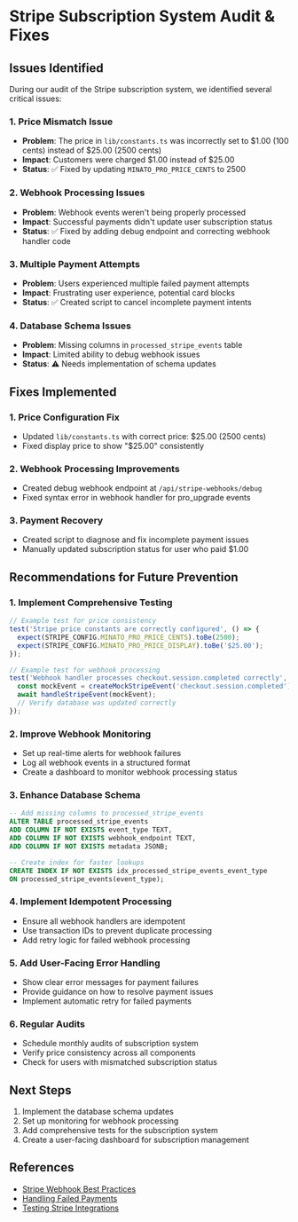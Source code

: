 # Stripe Subscription System Audit & Fixes

## Issues Identified

During our audit of the Stripe subscription system, we identified several critical issues:

### 1. Price Mismatch Issue
- **Problem**: The price in `lib/constants.ts` was incorrectly set to $1.00 (100 cents) instead of $25.00 (2500 cents)
- **Impact**: Customers were charged $1.00 instead of $25.00
- **Status**: ✅ Fixed by updating `MINATO_PRO_PRICE_CENTS` to 2500

### 2. Webhook Processing Issues
- **Problem**: Webhook events weren't being properly processed
- **Impact**: Successful payments didn't update user subscription status
- **Status**: ✅ Fixed by adding debug endpoint and correcting webhook handler code

### 3. Multiple Payment Attempts
- **Problem**: Users experienced multiple failed payment attempts
- **Impact**: Frustrating user experience, potential card blocks
- **Status**: ✅ Created script to cancel incomplete payment intents

### 4. Database Schema Issues
- **Problem**: Missing columns in `processed_stripe_events` table
- **Impact**: Limited ability to debug webhook issues
- **Status**: ⚠️ Needs implementation of schema updates

## Fixes Implemented

### 1. Price Configuration Fix
- Updated `lib/constants.ts` with correct price: $25.00 (2500 cents)
- Fixed display price to show "$25.00" consistently

### 2. Webhook Processing Improvements
- Created debug webhook endpoint at `/api/stripe-webhooks/debug`
- Fixed syntax error in webhook handler for pro_upgrade events

### 3. Payment Recovery
- Created script to diagnose and fix incomplete payment issues
- Manually updated subscription status for user who paid $1.00

## Recommendations for Future Prevention

### 1. Implement Comprehensive Testing
```typescript
// Example test for price consistency
test('Stripe price constants are correctly configured', () => {
  expect(STRIPE_CONFIG.MINATO_PRO_PRICE_CENTS).toBe(2500);
  expect(STRIPE_CONFIG.MINATO_PRO_PRICE_DISPLAY).toBe('$25.00');
});

// Example test for webhook processing
test('Webhook handler processes checkout.session.completed correctly', async () => {
  const mockEvent = createMockStripeEvent('checkout.session.completed');
  await handleStripeEvent(mockEvent);
  // Verify database was updated correctly
});
```

### 2. Improve Webhook Monitoring
- Set up real-time alerts for webhook failures
- Log all webhook events in a structured format
- Create a dashboard to monitor webhook processing status

### 3. Enhance Database Schema
```sql
-- Add missing columns to processed_stripe_events
ALTER TABLE processed_stripe_events 
ADD COLUMN IF NOT EXISTS event_type TEXT,
ADD COLUMN IF NOT EXISTS webhook_endpoint TEXT,
ADD COLUMN IF NOT EXISTS metadata JSONB;

-- Create index for faster lookups
CREATE INDEX IF NOT EXISTS idx_processed_stripe_events_event_type 
ON processed_stripe_events(event_type);
```

### 4. Implement Idempotent Processing
- Ensure all webhook handlers are idempotent
- Use transaction IDs to prevent duplicate processing
- Add retry logic for failed webhook processing

### 5. Add User-Facing Error Handling
- Show clear error messages for payment failures
- Provide guidance on how to resolve payment issues
- Implement automatic retry for failed payments

### 6. Regular Audits
- Schedule monthly audits of subscription system
- Verify price consistency across all components
- Check for users with mismatched subscription status

## Next Steps

1. Implement the database schema updates
2. Set up monitoring for webhook processing
3. Add comprehensive tests for the subscription system
4. Create a user-facing dashboard for subscription management

## References

- [Stripe Webhook Best Practices](https://stripe.com/docs/webhooks/best-practices)
- [Handling Failed Payments](https://stripe.com/docs/payments/handle-payment-failures)
- [Testing Stripe Integrations](https://stripe.com/docs/testing) 
